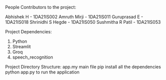 People Contributors to the project: 

Abhishek H - 1DA21IS002
Amruth Mirji - 1DA21IS011
Guruprasad E - 1DA21IS018
Shrinidhi S Hegde - 1DA21IS050
Sushmitha R Patil - 1DA21IS053

Project Dependencies: 
1. Python
2. Streamlit
3. Groq
4. speech_recognition

Project Directory Structure:
app.my main file 
pip install all the dependencies 
python app.py to run the application
